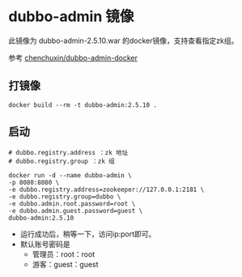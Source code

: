 # dubbo-admin 镜像

此镜像为 dubbo-admin-2.5.10.war 的docker镜像，支持查看指定zk组。

参考 [chenchuxin/dubbo-admin-docker](https://github.com/chenchuxin/dubbo-admin-docker)

## 打镜像
```
docker build --rm -t dubbo-admin:2.5.10 .
```

## 启动

```
# dubbo.registry.address ：zk 地址
# dubbo.registry.group ：zk 组

docker run -d --name dubbo-admin \
-p 8080:8080 \
-e dubbo.registry.address=zookeeper://127.0.0.1:2181 \
-e dubbo.registry.group=dubbo \
-e dubbo.admin.root.password=root \
-e dubbo.admin.guest.password=guest \
dubbo-admin:2.5.10 
```

* 运行成功后，稍等一下，访问ip:port即可。
* 默认账号密码是
    * 管理员：root：root
    * 游客：guest：guest

